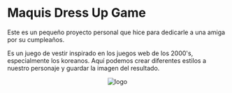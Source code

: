 # Maquis Dress Up Game

Este es un pequeño proyecto personal que hice para dedicarle a una amiga por su cumpleaños.

Es un juego de vestir inspirado en los juegos web de los 2000's, especialmente los koreanos. Aquí podemos crear diferentes estilos a nuestro personaje y guardar la imagen del resultado.

<p align="center">
  <img src="https://github.com/user-attachments/assets/a72e018c-2939-42e1-b592-220520844bd4" alt="logo">
</p>
